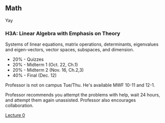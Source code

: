 ## Math

Yay

### H3A: Linear Algebra with Emphasis on Theory

Systems of linear equations, matrix operations, determinants, eigenvalues and eigen-vectors, vector spaces, subspaces, and dimension.

- 20% - Quizzes
- 20% - Midterm 1 (Oct. 22, Ch.1)
- 20% - Midterm 2 (Nov. 16, Ch.2,3)
- 40% - Final (Dec. 12)

Professor is not on campus Tue/Thu. He's available MWF 10-11 and 12-1.

Professor recommends you attempt the problems with help, wait 24 hours, and attempt them again unassisted. Professor also encourages collaboration.

[Lecture 0](lec0.md)